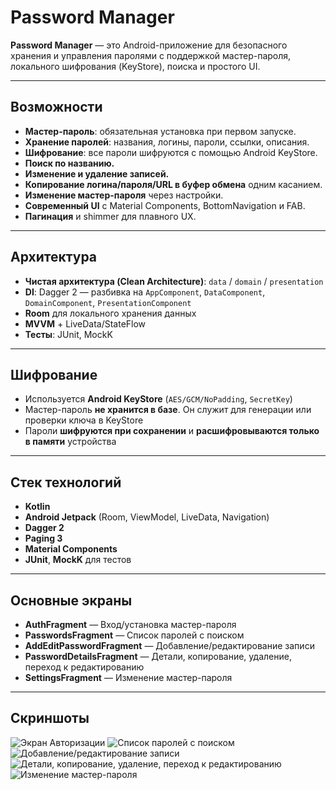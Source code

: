 # Password Manager

**Password Manager** — это Android-приложение для безопасного хранения и управления паролями с поддержкой мастер-пароля, локального шифрования (KeyStore), поиска и простого UI.

---

## Возможности

- **Мастер-пароль**: обязательная установка при первом запуске.
- **Хранение паролей**: названия, логины, пароли, ссылки, описания.
- **Шифрование**: все пароли шифруются с помощью Android KeyStore.
- **Поиск по названию.**
- **Изменение и удаление записей.**
- **Копирование логина/пароля/URL в буфер обмена** одним касанием.
- **Изменение мастер-пароля** через настройки.
- **Современный UI** с Material Components, BottomNavigation и FAB.
- **Пагинация** и shimmer для плавного UX.

---

## Архитектура

- **Чистая архитектура (Clean Architecture)**: `data` / `domain` / `presentation`
- **DI**: Dagger 2 — разбивка на `AppComponent`, `DataComponent`, `DomainComponent`, `PresentationComponent`
- **Room** для локального хранения данных
- **MVVM** + LiveData/StateFlow
- **Тесты**: JUnit, MockK

---

## Шифрование

- Используется **Android KeyStore** (`AES/GCM/NoPadding`, `SecretKey`)
- Мастер-пароль **не хранится в базе**. Он служит для генерации или проверки ключа в KeyStore
- Пароли **шифруются при сохранении** и **расшифровываются только в памяти** устройства

---

## Стек технологий

- **Kotlin**
- **Android Jetpack** (Room, ViewModel, LiveData, Navigation)
- **Dagger 2**
- **Paging 3**
- **Material Components**
- **JUnit**, **MockK** для тестов

---

## Основные экраны

- **AuthFragment** — Вход/установка мастер-пароля
- **PasswordsFragment** — Список паролей с поиском
- **AddEditPasswordFragment** — Добавление/редактирование записи
- **PasswordDetailsFragment** — Детали, копирование, удаление, переход к редактированию
- **SettingsFragment** — Изменение мастер-пароля

---

## Скриншоты

![Экран Авторизации](screenshots/img.png)
![Список паролей с поиском](screenshots/img_1.png)
![Добавление/редактирование записи](screenshots/img_3.png)
![Детали, копирование, удаление, переход к редактированию](screenshots/img_2.png)
![Изменение мастер-пароля](screenshots/img_4.png)



